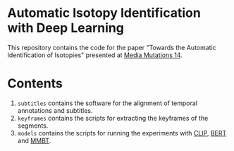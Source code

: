 # Automatic Isotopy Identification with Deep Learning

This repository contains the code for the paper "Towards the Automatic Identification of Isotopies" presented at [Media Mutations 14](https://www.mediamutations.org/).

# Contents

1. `subtitles` contains the software for the alignment of temporal annotations and subtitles. 
2. `keyframes` contains the scripts for extracting the keyframes of the segments.
3. `models` contains the scripts for running the experiments with [CLIP](https://huggingface.co/docs/transformers/model_doc/clip), [BERT](https://huggingface.co/docs/transformers/model_doc/bert) and [MMBT](https://github.com/facebookresearch/mmbt).

